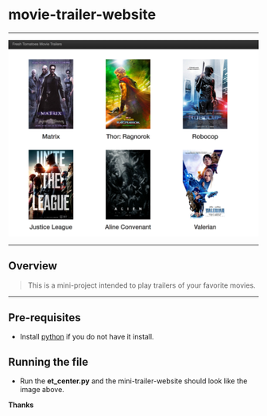 # movie-trailer-website
---

![Alt image](https://github.com/PauloRlopez/movie-trailer-website/blob/master/images/movie-trailers.png?raw="movie-trailers")

----
## Overview

> This is a mini-project intended to play trailers of your favorite movies. 

----
## Pre-requisites

- Install [python](https://www.python.org) if you do not have it install.

## Running the file

- Run the **et_center.py** and the mini-trailer-website should look like the image above.


**Thanks**





